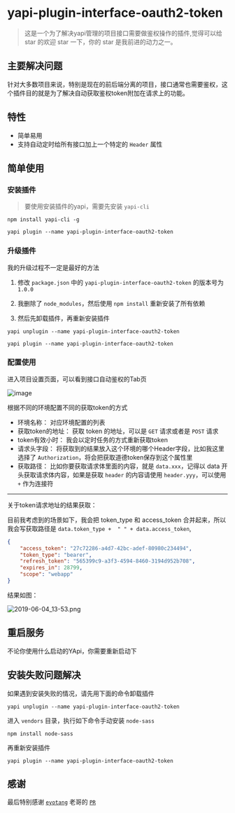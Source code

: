 # yapi-plugin-interface-oauth2-token

> 这是一个为了解决yapi管理的项目接口需要做鉴权操作的插件,觉得可以给 star 的欢迎 star 一下，你的 star 是我前进的动力之一。

## 主要解决问题

针对大多数项目来说，特别是现在的前后端分离的项目，接口通常也需要鉴权，这个插件目的就是为了解决自动获取鉴权token附加在请求上的功能。

## 特性

- 简单易用
- 支持自动定时给所有接口加上一个特定的 `Header` 属性

## 简单使用

### 安装插件

> 要使用安装插件的yapi，需要先安装 `yapi-cli`

```shell
npm install yapi-cli -g

yapi plugin --name yapi-plugin-interface-oauth2-token
```

### 升级插件

我的升级过程不一定是最好的方法

1. 修改 `package.json` 中的 `yapi-plugin-interface-oauth2-token` 的版本号为 `1.0.0`

2. 我删除了 `node_modules`，然后使用 `npm install` 重新安装了所有依赖

3. 然后先卸载插件，再重新安装插件

```shell
yapi unplugin --name yapi-plugin-interface-oauth2-token

yapi plugin --name yapi-plugin-interface-oauth2-token

```

### 配置使用

进入项目设置页面，可以看到接口自动鉴权的Tab页

![image](https://user-images.githubusercontent.com/20592210/70865694-45395a80-1f9b-11ea-8e84-ec1f6ed5bc81.png)

根据不同的环境配置不同的获取token的方式

- 环境名称： 对应环境配置的列表
- 获取token的地址： 获取 token 的地址，可以是 `GET` 请求或者是 `POST` 请求
- token有效小时： 我会以定时任务的方式重新获取token
- 请求头字段： 将获取到的结果放入这个环境的哪个Header字段，比如我这里选择了 `Authorization`，将会把获取道德token保存到这个属性里
- 获取路径： 比如你要获取请求体里面的内容，就是 `data.xxx`，记得以 data 开头获取请求体内容，如果是获取 `header` 的内容请使用 `header.yyy`，可以使用 `+` 作为连接符

---

关于token请求地址的结果获取：

目前我考虑到的场景如下，我会把 token_type 和 access_token 合并起来，所以我会写获取路径是 `data.token_type +  " " + data.access_token`,

```json
{
    "access_token": "27c72286-a4d7-42bc-adef-80980c234494",
    "token_type": "bearer",
    "refresh_token": "565399c9-a3f3-4594-8460-3194d952b708",
    "expires_in": 28799,
    "scope": "webapp"
}
```

结果如图：

![2019-06-04_13-53.png](https://i.loli.net/2019/06/04/5cf6077ea6db826842.png)

## 重启服务
不论你使用什么启动的YApi，你需要重新启动下

## 安装失败问题解决

如果遇到安装失败的情况，请先用下面的命令卸载插件

```shell
yapi unplugin --name yapi-plugin-interface-oauth2-token
```
进入 `vendors` 目录，执行如下命令手动安装 `node-sass`

```shell
npm install node-sass
```

再重新安装插件

```shell
yapi plugin --name yapi-plugin-interface-oauth2-token
```

## 感谢

最后特别感谢 [`eyotang`](https://github.com/eyotang) 老哥的 [`PR`](https://github.com/shouldnotappearcalm/yapi-plugin-interface-oauth2-token/pull/7)
